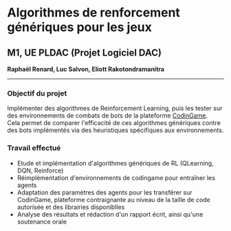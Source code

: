 # Algorithmes de renforcement génériques pour les jeux
## M1, UE PLDAC (Projet Logiciel DAC)

**Raphaël Renard, Luc Salvon, Eliott Rakotondramanitra**

---

### Objectif du projet

Implémenter des algorithmes de Reinforcement Learning, puis les tester sur des environnements de combats de bots de la plateforme [CodinGame](https://www.codingame.com).  
Cela permet de comparer l'efficacité de ces algorithmes génériques contre des bots implémentés via des heuristiques spécifiques aux environnements. 

### Travail effectué

- Etude et implémentation d'algorithmes génériques de RL (QLearning, DQN, Reinforce)
- Réimplémentation d'environnements de codingame pour entraîner les agents
- Adaptation des paramètres des agents pour les transférer sur CodinGame, plateforme contraignante au niveau de la taille de code autorisée et des librairies disponiblles
- Analyse des résultats et rédaction d'un rapport écrit, ainsi qu'une soutenance orale
